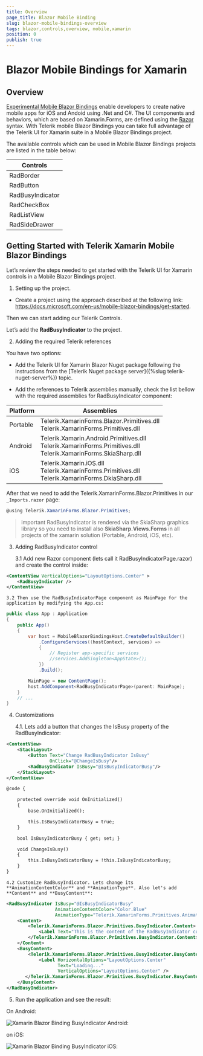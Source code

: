 ```yaml
---
title: Overview
page_title: Blazor Mobile Binding
slug: blazor-mobile-bindings-overview
tags: blazor,controls,overview, mobile,xamarin
position: 0
publish: true
---
```


# Blazor Mobile Bindings for Xamarin

## Overview

[Experimental Mobile Blazor Bindings](https://docs.microsoft.com/en-us/mobile-blazor-bindings/) enable developers to create native mobile apps for iOS and Andoid using .Net and C#. The UI components and behaviors, which are based on Xamarin.Forms, are defined using the [Razor](https://docs.microsoft.com/en-us/aspnet/core/mvc/views/razor?view=aspnetcore-3.1) syntax. 
With Telerik mobile Blazor Bindings you can take full advantage of the Telerik UI for Xamarin suite in a Mobile Blazor Bindings project. 

The available controls which can be used in Mobile Blazor Bindings projects are listed in the table below: 

| Controls |
| -------- |
| RadBorder |
| RadButton |
| RadBusyIndicator |
| RadCheckBox |
| RadListView |
| RadSideDrawer |

## Getting Started with Telerik Xamarin Mobile Blazor Bindings

Let’s review the steps needed to get started with the Telerik UI for Xamarin controls in a Mobile Blazor Bindings project.

1.	Setting up the project.

* Create a project using the approach described at the following link: https://docs.microsoft.com/en-us/mobile-blazor-bindings/get-started. 

Then we can start adding our Telerik Controls. 

Let’s add the **RadBusyIndicator** to the project.


2. Adding the required Telerik references

You have two options:

*	Add the Telerik UI for Xamarin Blazor Nuget package following the instructions from the [Telerik Nuget package server]({%slug telerik-nuget-server%}) topic.

*	Add the references to Telerik assemblies manually, check the list bellow with the required assemblies for RadBusyIndicator component:

| Platform | Assemblies |
| -------- | ---------- |
| Portable | Telerik.XamarinForms.Blazor.Primitives.dll<br/>Telerik.XamarinForms.Primitives.dll |
| Android  | Telerik.Xamarin.Android.Primitives.dll<br/>Telerik.XamarinForms.Primitives.dll<br /> Telerik.XamarinForms.SkiaSharp.dll |
| iOS      | Telerik.Xamarin.iOS.dll <br/>Telerik.XamarinForms.Primitives.dll<br/>Telerik.XamarinForms.DkiaSharp.dll |

After that we need to add the Telerik.XamarinForms.Blazor.Primitives in our `_Imports.razor` page:

```C#
@using Telerik.XamarinForms.Blazor.Primitives;
```

>important RadBusyIndicator is rendered via the SkiaSharp graphics library so you need to install also **SkiaSharp.Views.Forms** in all projects of the xamarin solution (Portable, Android, iOS, etc).

3. Adding RadBusyIndicator control
	
	3.1 Add new Razor component (lets call it RadBusyIndicatorPage.razor) and create the control inside:
		
```XML
<ContentView VerticalOptions="LayoutOptions.Center" >
	<RadBusyIndicator />
</ContentView>
```
	
	3.2 Then use the RadBusyIndicatorPage component as MainPage for the application by modifying the App.cs:
	
```C#
public class App : Application
{
    public App()
    {
        var host = MobileBlazorBindingsHost.CreateDefaultBuilder()
            .ConfigureServices((hostContext, services) =>
            {
                // Register app-specific services
                //services.AddSingleton<AppState>();
            })
            .Build();

        MainPage = new ContentPage();
        host.AddComponent<RadBusyIndicatorPage>(parent: MainPage);
    }
    // ...
}
```

4. Customizations

	4.1. Lets add a button that changes the IsBusy property of the RadBusyIndicator:
	
```XML
<ContentView>
	<StackLayout>
		<Button Text="Change RadBusyIndicator IsBusy" 
				OnClick="@ChangeIsBusy"/>
		<RadBusyIndicator IsBusy="@IsBusyIndicatorBusy"/>
	</StackLayout>
</ContentView>

@code {

	protected override void OnInitialized()
	{
		base.OnInitialized();

		this.IsBusyIndicatorBusy = true;
	}

	bool IsBusyIndicatorBusy { get; set; }

	void ChangeIsBusy()
	{
		this.IsBusyIndicatorBusy = !this.IsBusyIndicatorBusy;
	}
}
```

	4.2 Customize RadBusyIndicator. Lets change its **AnimationContentColor** and **AnimationType**. Also let's add **Content** and **BusyContent**:
	
```XML
<RadBusyIndicator IsBusy="@IsBusyIndicatorBusy"	
				  AnimationContentColor="Color.Blue"                 
				  AnimationType="Telerik.XamarinForms.Primitives.AnimationType.Animation4">
    <Content>
        <Telerik.XamarinForms.Blazor.Primitives.BusyIndicator.Content>
            <Label Text="This is the content of the RadBusyIndicator control displayed when the indicator is not busy." />
        </Telerik.XamarinForms.Blazor.Primitives.BusyIndicator.Content>
    </Content>
    <BusyContent>
        <Telerik.XamarinForms.Blazor.Primitives.BusyIndicator.BusyContent>
            <Label HorizontalOptions="LayoutOptions.Center"
                   Text="Loading..."
                   VerticalOptions="LayoutOptions.Center" />
       </Telerik.XamarinForms.Blazor.Primitives.BusyIndicator.BusyContent>
    </BusyContent>
</RadBusyIndicator>
```

5. Run the application and see the result:

On Android:

![Xamarin Blazor Binding BusyIndicator Android](images/busyindicator-blazor-xamarin-android.png "Xamarin Blazor Binding BusyIndicator"):

on iOS:

![Xamarin Blazor Binding BusyIndicator iOS](images/busyindicator-blazor-xamarin-iOS.png "Xamarin Blazor Binding BusyIndicator"):
